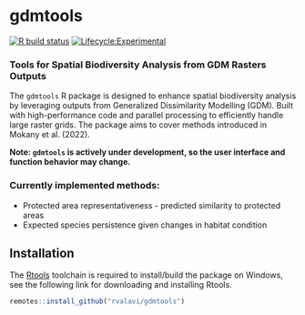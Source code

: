 # gdmtools

[![R build
status](https://github.com/rvalavi/gdmtools/workflows/R-CMD-check/badge.svg)](https://github.com/rvalavi/gdmtools/actions)
[![Lifecycle:Experimental](https://img.shields.io/badge/Lifecycle-Experimental-339999)](https://lifecycle.r-lib.org/articles/stages.html#experimental)

### Tools for Spatial Biodiversity Analysis from GDM Rasters Outputs

The `gdmtools` R package is designed to enhance spatial biodiversity analysis by leveraging outputs from Generalized Dissimilarity Modelling (GDM). Built with high-performance code and parallel processing to efficiently handle large raster grids. The package aims to cover methods introduced in Mokany et al. (2022).

**Note: `gdmtools` is actively under development, so the user interface and function behavior may change.**

### Currently implemented methods:
- Protected area representativeness - predicted similarity to protected areas
- Expected species persistence given changes in habitat condition



## Installation

The [Rtools](https://cran.r-project.org/bin/windows/Rtools/) toolchain is required to install/build the package on Windows, see the following link for downloading and installing Rtools.

```r
remotes::install_github("rvalavi/gdmtools")
```
